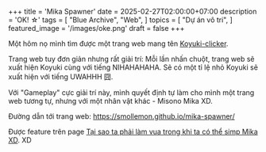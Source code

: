 +++
title = 'Mika Spawner'
date = 2025-02-27T02:00:00+07:00
description = 'OK! ☆'
tags = [
	"Blue Archive",
	"Web",
]
topics = [
	"Dự án vô tri",
]
featured_image = '/images/oke.png'
draft = false
+++

Một hôm nọ mình tìm được một trang web mang tên [Koyuki-clicker](https://zerofps-hk.github.io/koyuki-clicker/).

Trang web tuy đơn giản nhưng rất giải trí: Mỗi lần nhấn chuột, trang web sẽ xuất hiện Koyuki cùng với tiếng NIHAHAHAHA. Sẽ có một tỉ lệ nhỏ Koyuki sẽ xuất hiện với tiếng UWAHHH 囧.

Với "Gameplay" cực giải trí này, mình quyết định tự làm cho mình một trang web tương tự, nhưng với một nhân vật khác - Misono Mika XD.

Đường dẫn tới trang web: <https://smollemon.github.io/mika-spawner/>

Được feature trên page [Tại sao ta phải làm vua trong khi ta có thể simp Mika XD](https://www.facebook.com/share/p/ABmbNhSS7oj8oHmT/). XD